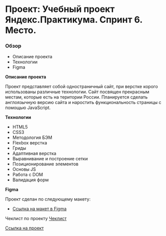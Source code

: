 # Проект: Учебный проект Яндекс.Практикума. Спринт 6. Место.
### Обзор
* Описание проекта
* Технологии
* Figma

**Описание проекта**

Проект представляет собой одностраничный сайт, при верстке корого использованы различные технологии.
Сайт посвящен прекрасным местам, которые есть на територии России.
Планируется сделать англоязычную версию сайта и наростить функциональность страницы с помощью JavaScript.

**Технологии**

* HTML5
* CSS3
* Методология БЭМ
* Flexbox верстка
* Гриды
* Адаптивная верстка
* Выравнивание и построение сетки
* Позиционирование элементов
* Основы JS
* Работа с DOM
* Валидация форм

**Figma**

Проект сделан по следующему макету:

* [Ссылка на макет в Figma](https://www.figma.com/file/kRVLKwYG3d1HGLvh7JFWRT/JavaScript.-Sprint-6?node-id=1140%3A291)

Чеклист по проекту [Чеклист](https://code.s3.yandex.net/web-developer/checklists-pdf/new-program/checklist-5.pdf)

[Ссылка на проект](https://evgeta.github.io/mesto/)


